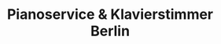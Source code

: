 ---
title: "Pianoservice & Klavierstimmer Berlin"
url: /berlin/pianoservice-und-klavierstimmer-berlin/
shop: Instrumente
---
